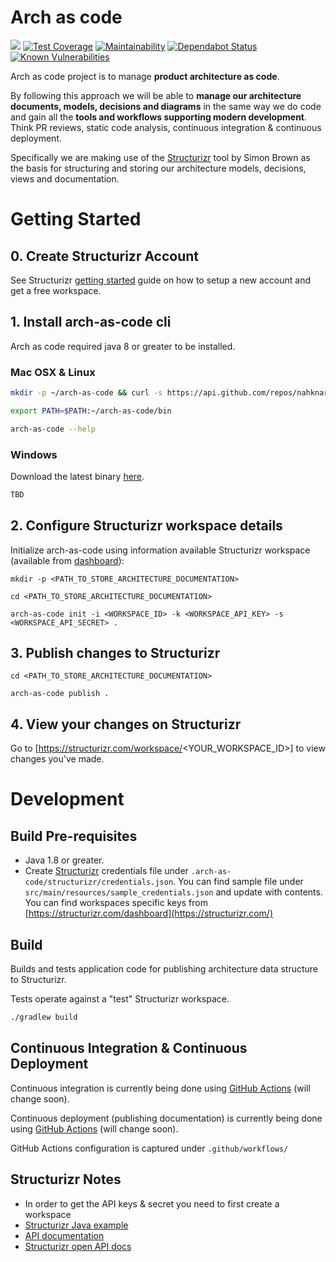 # Arch as code

![](https://github.com/nahknarmi/arch-as-code/workflows/Build%20&%20Test/badge.svg) 
[![Test Coverage](https://api.codeclimate.com/v1/badges/bf154787f36e5afed62e/test_coverage)](https://codeclimate.com/github/nahknarmi/arch-as-code/test_coverage)
[![Maintainability](https://api.codeclimate.com/v1/badges/bf154787f36e5afed62e/maintainability)](https://codeclimate.com/github/nahknarmi/arch-as-code/maintainability)
[![Dependabot Status](https://api.dependabot.com/badges/status?host=github&repo=nahknarmi/arch-as-code)](https://dependabot.com)
[![Known Vulnerabilities](https://snyk.io/test/github/nahknarmi/arch-as-code/badge.svg)](https://snyk.io/test/github/nahknarmi/arch-as-code)

Arch as code project is to manage **product architecture as code**. 

By following this approach we will be able to **manage our architecture documents, models, decisions and diagrams** in the same way we do code and gain all the **tools and workflows supporting modern development**. Think PR reviews, static code analysis, continuous integration & continuous deployment.

Specifically we are making use of the [Structurizr](https://structurizr.com/) tool by Simon Brown as the basis for structuring and storing our architecture models, decisions, views and documentation.

# Getting Started 

## 0. Create Structurizr Account

See Structurizr [getting started](https://structurizr.com/help/getting-started) guide on how to setup a new account and get a free workspace.

## 1. Install arch-as-code cli

Arch as code required java 8 or greater to be installed.

### Mac OSX & Linux

```bash
mkdir -p ~/arch-as-code && curl -s https://api.github.com/repos/nahknarmi/arch-as-code/releases/latest | grep "browser_download_url" | cut -d : -f 2,3 | tr -d \" | xargs curl -L | tar --strip-components 1 -x -C ~/arch-as-code

export PATH=$PATH:~/arch-as-code/bin

arch-as-code --help
```

### Windows

Download the latest binary [here](https://github.com/nahknarmi/arch-as-code/releases/latest).

```powershell
TBD
```


## 2. Configure Structurizr workspace details

Initialize arch-as-code using information available Structurizr workspace (available from [dashboard]([dashboard](https://structurizr.com/dashboard))):

```
mkdir -p <PATH_TO_STORE_ARCHITECTURE_DOCUMENTATION>

cd <PATH_TO_STORE_ARCHITECTURE_DOCUMENTATION>

arch-as-code init -i <WORKSPACE_ID> -k <WORKSPACE_API_KEY> -s <WORKSPACE_API_SECRET> .
```

## 3. Publish changes to Structurizr
```
cd <PATH_TO_STORE_ARCHITECTURE_DOCUMENTATION>

arch-as-code publish .
```

## 4. View your changes on Structurizr

Go to [https://structurizr.com/workspace/<YOUR_WORKSPACE_ID>] to view changes you've made.

# Development

## Build Pre-requisites
- Java 1.8 or greater.
- Create [Structurizr](https://structurizr.com/) credentials file under `.arch-as-code/structurizr/credentials.json`. 
You can find sample file under `src/main/resources/sample_credentials.json` and update with contents. 
You can find workspaces specific keys from [https://structurizr.com/dashboard](https://structurizr.com/) 

## Build

Builds and tests application code for publishing architecture data structure to Structurizr.

Tests operate against a "test" Structurizr workspace.

```bash
./gradlew build
```

## Continuous Integration & Continuous Deployment

Continuous integration is currently being done using [GitHub Actions](https://github.com/nahknarmi/arch-as-code/actions) (will change soon).

Continuous deployment (publishing documentation) is currently being done using [GitHub Actions](https://github.com/nahknarmi/arch-as-code/actions) (will change soon). 

GitHub Actions configuration is captured under `.github/workflows/`

## Structurizr Notes
- In order to get the API keys & secret you need to first create a workspace
- [Structurizr Java example](https://github.com/structurizr/java-quickstart)
- [API documentation](https://structurizr.com/help/web-api)
- [Structurizr open API docs](https://structurizr.com/static/assets/structurizr-api.yaml)
